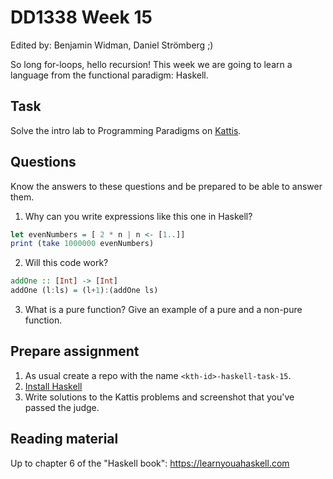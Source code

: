 # DD1338 Week 15
Edited by: Benjamin Widman, Daniel Strömberg ;)

So long for-loops, hello recursion!
This week we are going to learn a language from the functional paradigm: Haskell.

## Task
Solve the intro lab to Programming Paradigms on [Kattis](https://kth.kattis.com/courses/DD1360/progp23/assignments/ami67s/problems/kth.progp.warmup).

## Questions
Know the answers to these questions and be prepared to be able to answer them.

1. Why can you write expressions like this one in Haskell?
```haskell
let evenNumbers = [ 2 * n | n <- [1..]]
print (take 1000000 evenNumbers)
```

2. Will this code work?
```haskell
addOne :: [Int] -> [Int]
addOne (l:ls) = (l+1):(addOne ls)
```

3. What is a pure function? Give an example of a pure and a non-pure function.
 
## Prepare assignment
1. As usual create a repo with the name `<kth-id>-haskell-task-15`.
2. [Install Haskell](https://www.haskell.org/ghcup/)
3. Write solutions to the Kattis problems and screenshot that you've passed the judge.

## Reading material
Up to chapter 6 of the "Haskell book": https://learnyouahaskell.com

